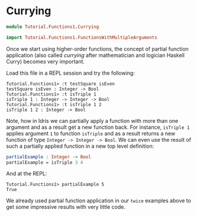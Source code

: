# Currying

```idris
module Tutorial.Functions1.Currying

import Tutorial.Functions1.FunctionsWithMultipleArguments
```

Once we start using higher-order functions, the concept of partial function
application (also called *currying* after mathematician and logician Haskell
Curry) becomes very important.

Load this file in a REPL session and try the following:

```repl
Tutorial.Functions1> :t testSquare isEven
testSquare isEven : Integer -> Bool
Tutorial.Functions1> :t isTriple 1
isTriple 1 : Integer -> Integer -> Bool
Tutorial.Functions1> :t isTriple 1 2
isTriple 1 2 : Integer -> Bool
```

Note, how in Idris we can partially apply a function with more than one argument
and as a result get a new function back. For instance, `isTriple 1` applies
argument `1` to function `isTriple` and as a result returns a new function of
type `Integer -> Integer -> Bool`. We can even use the result of such a
partially applied function in a new top level definition:

```idris
partialExample : Integer -> Bool
partialExample = isTriple 3 4
```

And at the REPL:

```repl
Tutorial.Functions1> partialExample 5
True
```

We already used partial function application in our `twice` examples above to
get some impressive results with very little code.

<!-- vi: filetype=idris2:syntax=markdown
-->
